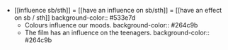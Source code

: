 - [[influence sb/sth]] = [[have an influence on sb/sth]] = [[have an effect on sb / sth]]
  background-color:: #533e7d
	- Colours influence our moods.
	  background-color:: #264c9b
	- The film has an influence on the teenagers.
	  background-color:: #264c9b